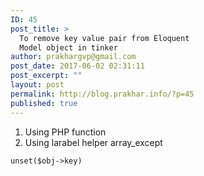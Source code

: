 ```yaml
---
ID: 45
post_title: >
  To remove key value pair from Eloquent
  Model object in tinker
author: prakhargvp@gmail.com
post_date: 2017-06-02 02:31:11
post_excerpt: ""
layout: post
permalink: http://blog.prakhar.info/?p=45
published: true
---
```

1. Using PHP function
2. Using larabel helper array_except

<code>unset($obj->key)</code>